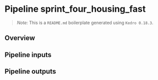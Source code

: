 # Pipeline sprint_four_housing_fast

> *Note:* This is a `README.md` boilerplate generated using `Kedro 0.18.3`.

## Overview

<!---
Please describe your modular pipeline here.
-->

## Pipeline inputs

<!---
The list of pipeline inputs.
-->

## Pipeline outputs

<!---
The list of pipeline outputs.
-->
